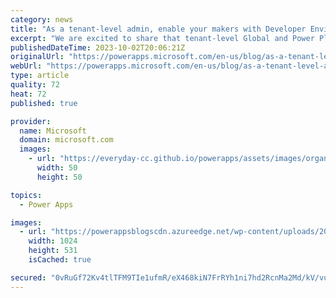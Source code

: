 ```yaml
---
category: news
title: "As a tenant-level admin, enable your makers with Developer Environments"
excerpt: "We are excited to share that tenant-level Global and Power Platform Administrators can now enable their app makers by creating Developer environments on makers&#8217; behalf. This new capability gives your admin the right balance between control and maker empowerment. These developer environments enable"
publishedDateTime: 2023-10-02T20:06:21Z
originalUrl: "https://powerapps.microsoft.com/en-us/blog/as-a-tenant-level-admin-enable-your-makers-with-developer-environments/"
webUrl: "https://powerapps.microsoft.com/en-us/blog/as-a-tenant-level-admin-enable-your-makers-with-developer-environments/"
type: article
quality: 72
heat: 72
published: true

provider:
  name: Microsoft
  domain: microsoft.com
  images:
    - url: "https://everyday-cc.github.io/powerapps/assets/images/organizations/microsoft.com-50x50.jpg"
      width: 50
      height: 50

topics:
  - Power Apps

images:
  - url: "https://powerappsblogscdn.azureedge.net/wp-content/uploads/2023/10/image-4-1024x531.png"
    width: 1024
    height: 531
    isCached: true

secured: "0vRuGf72Kv4tlTFM9TIe1ufmR/eX468kiN7FrRYh1ni7hd2RcnMa2Md/kV/vu+AW6AR/IdCkMkNrVnZSCK6IPe4TsWj/HvgT0k2TQggbKZ4QO34mq5x21q4Jy4fsSpiM5ELLGjlgeRpw2cWfizhjA2nJxG6ltaHNI9cMrC3AHIHBxT9wOIwcBq4Wfcpp0yS+s19jOBIx1LZArc3uzOgVuZbeCdeneON478SRwfBlQOEp8cl5fBjWfKJiKcvItvWrzclZMz44vBklzB6swsPXQfgj4Irl4Qwdlbn49Hgp/y1uPuAhYtoAy5+ClwUIg3Ll4VhSHRGgPPgZRYuGYcrbKJ1a7YAZ59pF4r+SqhMC0tg=;DxulSKoxQWHruIWvHqUd+w=="
---
```


